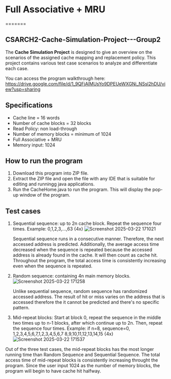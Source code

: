 # Full Associative + MRU
=======
## CSARCH2-Cache-Simulation-Project---Group2
 The **Cache Simulation Project** is designed to give an overview on the scenarios of the assigned cache mapping and replacement policy. This project contains various test case scenarios to analyze and differentiate each case.

You can access the program walkthrough here: https://drive.google.com/file/d/1_9QFjAlMUsYo9DPEUeWXGNi_NSsl2hDU/view?usp=sharing
 
 ## Specifications
 * Cache line = 16 words
 * Number of cache blocks = 32 blocks
 * Read Policy: non load-through
 * Number of memory blocks = minimum of 1024
 * Full Associative + MRU
 * Memory input: 1024

## How to run the program
 1. Download this program into ZIP file. 
 2. Extract the ZIP file and open the file with any IDE that is suitable for editing and runningg java applications.
 3. Run the CacheHome.java to run the program. This will display the pop-up window of the program.
 
 ## Test cases
 1. Sequential sequence: up to 2n cache block. Repeat the sequence four times. Example: 0,1,2,3,...,63 {4x}
    ![Screenshot 2025-03-22 171021](https://github.com/user-attachments/assets/e448d46c-9260-48cc-a0ee-bbb9a847f54f)
    
    Sequential sequence runs in a consecutive manner. Therefore, the next accessed address is predicted. Additionally, the average access time decreased when the sequence is repeated because the accessed address is already found in the cache. It will then count as cache hit. Throughout the program, the total access time is consistently increasing even when the sequence is repeated. 
    
 3. Random sequence: containing 4n main memory blocks.
    ![Screenshot 2025-03-22 171258](https://github.com/user-attachments/assets/5ed4cb04-d59c-4361-89f9-1614fae2fc03)
    
    Unlike sequential sequence, random sequence has randomized accessed address. The result of hit or miss varies on the address that is accessed therefore the it cannot be predicted and there's no specific pattern. 

 5. Mid-repeat blocks: Start at block 0, repeat the sequence in the middle two times up to n-1 blocks, after which continue up to 2n. Then, repeat the sequence four times. Example: if n=8, sequence=0, 1,2,3,4,5,6,7,1,2,3,4,5,6,7 8,9,10,11,12,13,14,15 {4x}
   ![Screenshot 2025-03-22 171537](https://github.com/user-attachments/assets/a518e55a-ce66-40c5-b5b1-343a6687e16e)

  Out of the three test cases, the mid-repeat blocks has the most longer running time than Random Sequence and Sequential Sequence. The total access time of mid-repeat blocks is consistently increasing throught the program. Since the user input 1024 as the number of memory blocks, the program will begin to have cache hit halfway. 


